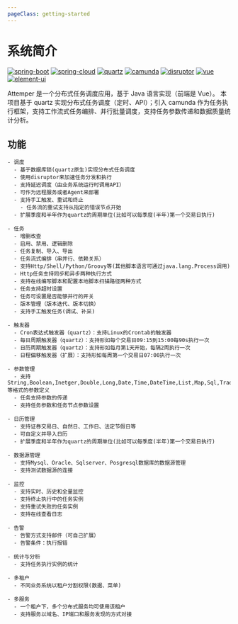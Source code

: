 ```yaml
---
pageClass: getting-started
---
```


# 系统简介

[![spring-boot](https://img.shields.io/badge/spring--boot-2.2.2.RELEASE-brightgreen.svg)](https://github.com/spring-projects/spring-boot/releases/tag/v2.1.5.RELEASE)
[![spring-cloud](https://img.shields.io/badge/spring--cloud-Greenwich.SR4-brightgreen.svg)](https://github.com/spring-projects/spring-cloud/wiki/Spring-Cloud-Greenwich-Release-Notes)
[![quartz](https://img.shields.io/badge/quartz-2.3.2-brightgreen.svg)](https://github.com/quartz-scheduler/quartz/releases/tag/quartz-2.3.1)
[![camunda](https://img.shields.io/badge/camunda-7.12.0-brightgreen.svg)](https://github.com/camunda/camunda-bpm-platform/releases/tag/7.11.0)
[![disruptor](https://img.shields.io/badge/disruptor-3.4.2-brightgreen.svg)](https://github.com/LMAX-Exchange/disruptor/releases/tag/3.4.2)
[![vue](https://img.shields.io/badge/vue-2.6.10-brightgreen.svg)](https://github.com/vuejs/vue)
[![element-ui](https://img.shields.io/badge/element--ui-2.13.0-brightgreen.svg)](https://github.com/ElemeFE/element)

<!--
[![Build Status](https://travis-ci.org/PanJiaChen/vue-element-admin.svg?branch=master)](https://travis-ci.org/PanJiaChen/vue-element-admin)
[![license](https://img.shields.io/github/license/mashape/apistatus.svg)](https://github.com/PanJiaChen/vue-element-admin/blob/master/LICENSE)
[![GitHub release](https://img.shields.io/github/release/PanJiaChen/vue-element-admin.svg)](https://github.com/PanJiaChen/vue-element-admin/releases)
[![donate](https://img.shields.io/badge/%24-donate-ff69b4.svg)](https://panjiachen.gitee.io/vue-element-admin-site/zh/donate)
[![GitHub stars](https://img.shields.io/github/stars/PanJiaChen/vue-element-admin.svg?style=social&label=Stars)](https://github.com/PanJiaChen/vue-element-admin)
-->

Attemper 是一个分布式任务调度应用，基于 Java 语言实现（前端是 Vue）。
本项目基于 quartz 实现分布式任务调度（定时、API）；引入 camunda 作为任务执行框架，支持工作流式任务编排、并行批量调度，支持任务参数传递和数据质量统计分析。

## 功能

```
- 调度
  - 基于数据库锁(quartz原生)实现分布式任务调度
  - 使用disruptor来加速任务分发和执行
  - 支持延迟调度（由业务系统运行时调用API）
  - 可作为远程服务或者Agent来部署
  - 支持手工触发、重试和终止
    - 任务流的重试支持从指定的错误节点开始
  - 扩展季度和半年作为quartz的周期单位(比如可以每季度(半年)第一个交易日执行)

- 任务
  - 增删改查
  - 启用、禁用、逻辑删除
  - 任务复制、导入、导出
  - 任务流式编排（串并行、依赖关系）
  - 支持Http/Shell/Python/Groovy等(其他脚本语言可通过java.lang.Process调用)
  - Http任务支持同步和异步两种执行方式
  - 支持在线编写脚本和配置本地脚本扫描路径两种方式
  - 任务支持超时设置
  - 任务可设置是否能够并行的开关
  - 版本管理（版本迭代、版本切换）
  - 支持手工触发任务(调试、补采)

- 触发器
  - Cron表达式触发器（quartz）：支持Linux的Crontab的触发器
  - 每日周期触发器（quartz）：支持形如每个交易日09:15到15:00每90s执行一次
  - 日历周期触发器（quartz）：支持形如每月第1天开始，每隔2周执行一次
  - 日程偏移触发器（扩展）：支持形如每周第一个交易日07:00执行一次

- 参数管理
  - 支持String,Boolean,Inetger,Double,Long,Date,Time,DateTime,List,Map,Sql,TradeDate等格式的参数定义
  - 任务支持参数的传递
  - 支持任务参数和任务节点参数设置

- 日历管理
  - 支持证券交易日、自然日、工作日、法定节假日等
  - 可自定义并导入日历
  - 扩展季度和半年作为quartz的周期单位(比如可以每季度(半年)第一个交易日执行)

- 数据源管理
  - 支持Mysql、Oracle、Sqlserver、Posgresql数据库的数据源管理
  - 支持测试数据源的连接

- 监控
  - 支持实时、历史和全量监控
  - 支持终止执行中的任务实例
  - 支持重试失败的任务实例
  - 支持在线查看日志

- 告警
  - 告警方式支持邮件（可自己扩展）
  - 告警条件：执行报错

- 统计与分析
  - 支持任务执行实例的统计

- 多租户
  - 不同业务系统以租户分割权限(数据、菜单)

- 多服务
  - 一个租户下，多个分布式服务均可使用该租户
  - 支持服务以域名、IP端口和服务发现的方式对接
```
